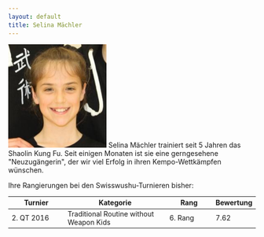 ```yaml
---
layout: default
title: Selina Mächler
---
```


<img class="ifloat-left" src="/images/selina-maechler.jpg" alt="Selina Mächler" width="200px">
Selina Mächler trainiert seit 5 Jahren das Shaolin Kung Fu. Seit einigen Monaten ist sie eine gerngesehene "Neuzugängerin", der wir viel Erfolg in ihren Kempo-Wettkämpfen wünschen.


Ihre Rangierungen bei den Swisswushu-Turnieren bisher:
<table> 
	<thead> 
		<tr> 
			<th width="100">Turnier</th> 
			<th>Kategorie</th> 
			<th width="80">Rang</th> 
			<th width="50">Bewertung</th> 
		</tr> 
	</thead> 
	<tbody> 
		<tr> 
		<tr> 
			<td>2. QT 2016</td> 
			<td>Traditional Routine without Weapon Kids</td> 
			<td>6. Rang</td> 
			<td>7.62</td> 
		</tr> 
	</tbody>
</table>